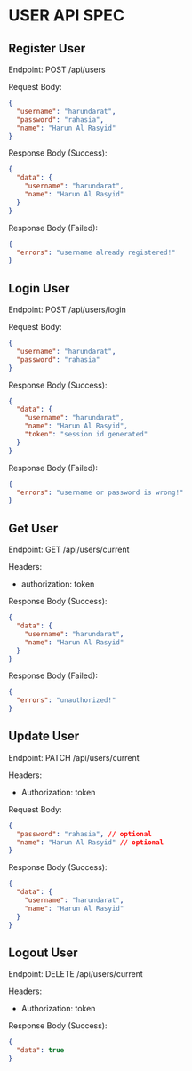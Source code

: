 # USER API SPEC

## Register User

Endpoint: POST /api/users

Request Body:

```json
{
  "username": "harundarat",
  "password": "rahasia",
  "name": "Harun Al Rasyid"
}
```

Response Body (Success):

```json
{
  "data": {
    "username": "harundarat",
    "name": "Harun Al Rasyid"
  }
}
```

Response Body (Failed):

```json
{
  "errors": "username already registered!"
}
```

## Login User

Endpoint: POST /api/users/login

Request Body:

```json
{
  "username": "harundarat",
  "password": "rahasia"
}
```

Response Body (Success):

```json
{
  "data": {
    "username": "harundarat",
    "name": "Harun Al Rasyid",
    "token": "session id generated"
  }
}
```

Response Body (Failed):

```json
{
  "errors": "username or password is wrong!"
}
```

## Get User

Endpoint: GET /api/users/current

Headers:

- authorization: token

Response Body (Success):

```json
{
  "data": {
    "username": "harundarat",
    "name": "Harun Al Rasyid"
  }
}
```

Response Body (Failed):

```json
{
  "errors": "unauthorized!"
}
```

## Update User

Endpoint: PATCH /api/users/current

Headers:

- Authorization: token

Request Body:

```json
{
  "password": "rahasia", // optional
  "name": "Harun Al Rasyid" // optional
}
```

Response Body (Success):

```json
{
  "data": {
    "username": "harundarat",
    "name": "Harun Al Rasyid"
  }
}
```

## Logout User

Endpoint: DELETE /api/users/current

Headers:

- Authorization: token

Response Body (Success):

```json
{
  "data": true
}
```
